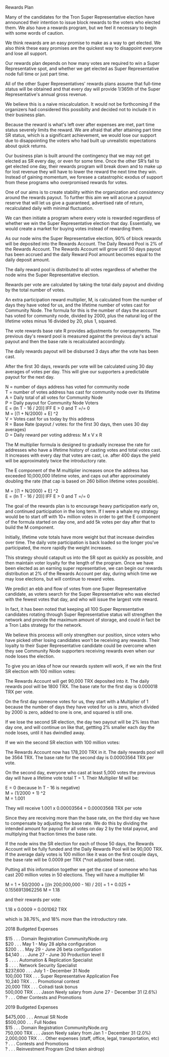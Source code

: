 Rewards Plan

Many of the candidates for the Tron Super Representative election have announced their intention to issue block rewards to the voters who elected them. We also have a rewards program, but we feel it necessary to begin with some words of caution. 

We think rewards are an easy promise to make as a way to get elected. We also think these easy promises are the quickest way to disappoint everyone and lose all support.

Our rewards plan depends on how many votes are required to win a Super Representative spot, and whether we get elected as Super Representative node full time or just part time.

All of the other Super Representatives' rewards plans assume that full-time status will be obtained and that every day will provide 1/365th of the Super Representative's annual gross revenue.

We believe this is a naive miscalculation. It would not be forthcoming if the organizers had considered this possibilty and decided not to include it in their business plan.

Because the reward is what's left over after expenses are met, part time status severely limits the reward. We are afraid that after attaining part time SR status, which is a significant achievement, we would lose our support due to disappointing the voters who had built up unrealistic expectations about quick returns.

Our business plan is built around the contingency that we may not get elected as SR every day, or even for some time. Once the other SR’s fail to get elected one day, their rewards program will break down and to make up for lost revenue they will have to lower the reward the next time they win. Instead of gaining momentum, we foresee a catastrophic exodus of support from these programs who overpromised rewards for votes.

One of our aims is to create stability within the organization and consistency around the rewards payout. To further this aim we will accrue a payout reserve that will let us give a guaranteed, advertised rate of return, recalculated daily with minimal fluctuation.

We can then initiate a program where every vote is rewarded regardless of whether we win the Super Representative election that day. Essentially, we would create a market for buying votes instead of rewarding them.

As our node wins the Super Representative election, 90% of block rewards will be deposited into the Rewards Account. The Daily Reward Pool is 2% of the Rewards Account. The Rewards Account will grow until 50 days payout has been accrued and the daily Reward Pool amount becomes equal to the daily deposit amount.

The daily reward pool is distributed to all votes regardless of whether the node wins the Super Representative election.

Rewards per vote are calculated by taking the total daily payout and dividing by the total number of votes. 

An extra participation reward multiplier, M, is calculated from the number of days they have voted for us, and the lifetime number of votes cast for Community Node. The formula for this is the number of days the account has voted for community node, divided by 2000, plus the natural log of the lifetime votes minus 16 divided by 20, plus 1, squared.

The vote rewards base rate R provides adjustments for overpayments. The previous day's reward pool is measured against the previous day's actual payout and then the base rate is recalculated accordingly.

The daily rewards payout will be disbursed 3 days after the vote has been cast.

After the first 30 days, rewards per vote will be calculated using 30 day averages of votes per day. This will give our supporters a predictable payout for the next day.

N = number of days address has voted for community node  
T = number of votes address has cast for community node over its lifetime  
A = Daily total of all votes for Community Node  
P = Daily payout for Community Node Voters  
E = (ln T - 16 / 20)] IFF E > 0 and T =/= 0  
M = [(1 + N/2000) + E] ^2  
V = Votes cast for us today by this address  
R = Base Rate (payout / votes: for the first 30 days, then uses 30 day averages)  
D = Daily reward per voting address: M x V x R  


The M multiplier formula is designed to gradually increase the rate for addresses who have a lifetime history of casting votes and total votes cast. It increases with every day that votes are cast, i.e. after 400 days the yield will be approximately twice the introductory rate.

The E component of the M multiplier increases once the address has exceeded 10,000,000 lifetime votes, and caps out after approximately doubling the rate (that cap is based on 260 billion lifetime votes possible). 

M = [(1 + N/2000) + E] ^2  
E = (ln T - 16 / 20)] IFF E > 0 and T =/= 0

The goal of the rewards plan is to encourage heavy participation early on, and continued participation in the long term. If I were a whale my strategy would be to start off with 10+ million votes in order to get the E component of the formula started on day one, and add 5k votes per day after that to build the M component.

Initially, lifetime vote totals have more weight but that increase dwindles over time. The daily vote participation is back loaded so the longer you've participated, the more rapidly the weight increases.

This strategy should catapult us into the SR spot as quickly as possible, and then maintain voter loyalty for the length of the program. Once we have been elected as an earning super representative, we can begin our rewards distribution at 2% of the Rewards Account per day, during which time we may lose elections, but will continue to reward votes. 

We predict an ebb and flow of votes from one Super Representative candidate, as voters search for the Super Representative who was elected with the fewest votes that day, and who will issue the largest vote reward. 

In fact, it has been noted that keeping all 100 Super Representative candidates rotating through Super Representative status will strengthen the network and provide the maximum amount of storage, and could in fact be a Tron Labs strategy for the network.

We believe this process will only strengthen our position, since voters who have picked other losing candidates won’t be receiving any rewards. Their loyalty to their Super Representative candidate could be overcome when they see Community Node supporters receiving rewards even when our node loses the election.

To give you an idea of how our rewards system will work, if we win the first SR election with 100 million votes:

The Rewards Account will get 90,000 TRX deposited into it. The daily rewards pool will be 1800 TRX. The base rate for the first day is 0.000018 TRX per vote.

On the first day someone votes for us, they start with a Multiplier of 1 because the number of days they have voted for us is zero, which divided by 2000 is zero, added to one is one, and squared is still one.

If we lose the second SR election, the day two payout will be 2% less than day one, and will continue on like that, gettting 2% smaller each day the node loses, until it has dwindled away.

If we win the second SR election with 100 million votes:

The Rewards Account now has 178,200 TRX in it. The daily rewards pool will be 3564 TRX. The base rate for the second day is 0.00003564 TRX per vote.

On the second day, everyone who cast at least 5,000 votes the previous day will have a lifetime vote total T = 1. Their Multiplier M will be:

E = 0 (because ln T - 16 is negative)  
M = (1/2000 + 1) ^2  
M = 1.001  

They will receive 1.001 x 0.00003564 = 0.00003568 TRX per vote

Since they are receiving more than the base rate, on the third day we have to compensate by adjusting the base rate. We do this by dividing the intended amount for payout for all votes on day 2 by the total payout, and multiplying that fraction times the base rate.


If the node wins the SR election for each of those 50 days, the Rewards Account will be fully funded and the Daily Rewards Pool will be 90,000 TRX. If the average daily votes is 100 million like it was on the first couple days, the base rate will be 0.0009 per TRX (*not adjusted base rate).

Putting all this information together we get the case of someone who has cast 200 million votes in 50 elections. They will have a multiplier M: 

M = 1 + 50/2000 + [(ln 200,000,000 - 16) / 20] = 1 + 0.025 + 0.1556913962256 
M = 1.18

and their rewards per vote:

1.18 x 0.0009 = 0.001062 TRX  

which is 38.76%, and 18% more than the introductory rate.


2018 Budgeted Expenses 
             			
$15          	. . .		Domain Registration CommunityNode.org  
$20          	. . .		 May 1 - May 28 alpha configuration  
$200         	. . .		 May 29 - June 26 beta configuration  
$4,140  		. . .		June 27 - June 30 Production level II  
$ . 			. . .		Automation & Replication Specialist  
$ . 			. . .		Network Security Specialist  
$237,600	  	. . .		July 1 - December 31 Node  
100,000 TRX  	. . .		 Super Representative Application Fee  
10,240 TRX  	. . .		Promotional contest  
20,000 TRX		. . .		Colradi task bonus  
500,000 TRX		. . .		Jason Neely salary from June 27 - December 31 (2.6%)  
?				. . .		Other Contests and Promotions  


2019 Budgeted Expenses

$475,000		  . . . 	Annual SR Node  
$500,000		  . . . 	Full Nodes  
$15          	  . . . 	Domain Registration CommunityNode.org  
750,000 TRX		  . . . 	Jason Neely salary from Jan 1 - December 31 (2.0%)  
2,000,000 TRX	  . . . 	Other expenses (staff, office, legal, transportation, etc)  
?				  . . . 	Contests and Promotions  
?				  . . . 	Reinvestment Program (2nd token airdrop)  


